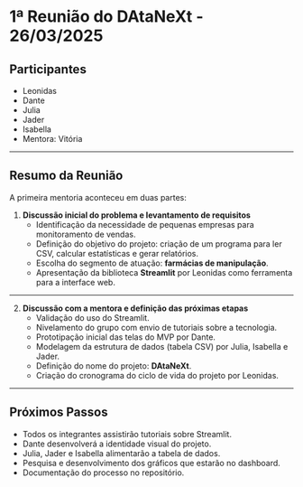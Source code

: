 # 1ª Reunião do DAtaNeXt - 26/03/2025

## Participantes
- Leonidas
- Dante
- Julia
- Jader
- Isabella
- Mentora: Vitória

---

## Resumo da Reunião
A primeira mentoria aconteceu em duas partes:
1. **Discussão inicial do problema e levantamento de requisitos**  
   - Identificação da necessidade de pequenas empresas para monitoramento de vendas.  
   - Definição do objetivo do projeto: criação de um programa para ler CSV, calcular estatísticas e gerar relatórios.  
   - Escolha do segmento de atuação: **farmácias de manipulação**.  
   - Apresentação da biblioteca **Streamlit** por Leonidas como ferramenta para a interface web.  

---

2. **Discussão com a mentora e definição das próximas etapas**  
   - Validação do uso do Streamlit.  
   - Nivelamento do grupo com envio de tutoriais sobre a tecnologia.  
   - Prototipação inicial das telas do MVP por Dante.  
   - Modelagem da estrutura de dados (tabela CSV) por Julia, Isabella e Jader.  
   - Definição do nome do projeto: **DAtaNeXt**.  
   - Criação do cronograma do ciclo de vida do projeto por Leonidas.  

---

## Próximos Passos
- Todos os integrantes assistirão tutoriais sobre Streamlit.
- Dante desenvolverá a identidade visual do projeto.
- Julia, Jader e Isabella alimentarão a tabela de dados.
- Pesquisa e desenvolvimento dos gráficos que estarão no dashboard.
- Documentação do processo no repositório.

